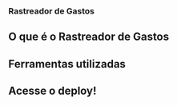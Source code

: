### Rastreador de Gastos

## O que é o Rastreador de Gastos

## Ferramentas utilizadas

## Acesse o deploy!
